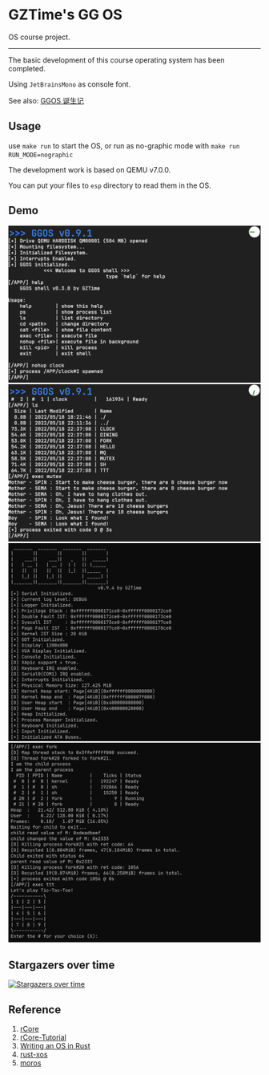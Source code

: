 # GZTime's GG OS

OS course project.

---

The basic development of this course operating system has been completed.

Using `JetBrainsMono` as console font.

See also: [GGOS 诞生记](https://blog.gztime.cc/posts/2022/2430028)

## Usage

use `make run` to start the OS, or run as no-graphic mode with `make run RUN_MODE=nographic`

The development work is based on QEMU v7.0.0.

You can put your files to `esp` directory to read them in the OS.

## Demo

![](assets/img/demo1.png)
![](assets/img/demo2.png)
![](assets/img/demo3.png)
![](assets/img/demo4.png)

## Stargazers over time

[![Stargazers over time](https://starchart.cc/GZTimeWalker/GGOS.svg)](https://starchart.cc/GZTimeWalker/GGOS)

## Reference

1. [rCore](https://github.com/rcore-os/rCore)
2. [rCore-Tutorial](https://rcore-os.github.io/rCore-Tutorial-Book-v3/index.html)
3. [Writing an OS in Rust](https://os.phil-opp.com/)
4. [rust-xos](https://github.com/xfoxfu/rust-xos)
5. [moros](https://github.com/vinc/moros)
